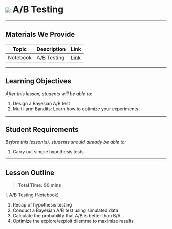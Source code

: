 # ![](https://ga-dash.s3.amazonaws.com/production/assets/logo-9f88ae6c9c3871690e33280fcf557f33.png) A/B Testing

---

## Materials We Provide


| Topic | Description | Link |
| --- | --- | --- |
| Notebook | A/B Testing | [Link](./starter-code.ipynb)|

---

## Learning Objectives

*After this lesson, students will be able to:*
1. Design a Bayesian A/B test
1. Multi-arm Bandits: Learn how to optimize your experiments

---

## Student Requirements

*Before this lesson(s), students should already be able to:*
1. Carry out simple hypothesis tests.

---

## Lesson Outline

> **Total Time: 90 mins**

I. A/B Testing (Notebook)

1. Recap of hypothesis testing
1. Conduct a Bayesian A/B test using simulated data
1. Calculate the probability that A/B is better than B/A
1. Optimize the explore/exploit dilemma to maximize results

